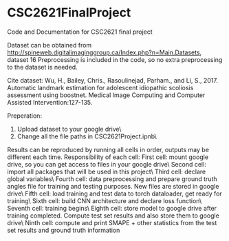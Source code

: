 # CSC2621FinalProject
Code and Documentation for CSC2621 final project

Dataset can be obtained from http://spineweb.digitalimaginggroup.ca/Index.php?n=Main.Datasets, dataset 16
Preprocessing is included in the code, so no extra preprocessing to the dataset is needed.

Cite dataset:
Wu, H., Bailey, Chris., Rasoulinejad, Parham., and Li, S., 2017.
  Automatic landmark estimation for adolescent idiopathic scoliosis assessment using boostnet.
  Medical Image Computing and Computer Assisted Intervention:127-135.
  
Preperation:
  1. Upload dataset to your google drive\\
  2. Change all the file paths in CSC2621Project.ipnb\\

Results can be reproduced by running all cells in order, outputs may be different each time. 
Responsibility of each cell:
  First cell: mount google drive, so you can get access to files in your google drive\\
  Second cell: import all packages that will be used in this project\\
  Third cell: declare global variables\\
  Fourth cell: data preprocessing and prepare ground truth angles file for training and testing purposes. New files are stored in google drive\\
  Fifth cell: load training and test data to torch dataloader, get ready for training\\
  Sixth cell: build CNN architecture and declare loss function\\
  Seventh cell: training begins\\
  Eighth cell: store model to google drive after training completed. Compute test set results and also store them to google drive\\
  Ninth cell: compute and print SMAPE + other statistics from the test set results and ground truth information
